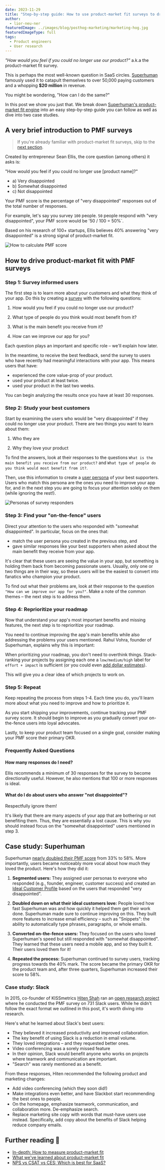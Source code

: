 ```yaml
---
date: 2023-11-29
title: "Step-by-step guide: How to use product-market fit surveys to drive PMF"
author:
  - lior-neu-ner
featuredImage: ../images/blog/posthog-marketing/marketing-hog.jpg
featuredImageType: full
tags:
  - Product engineers
  - User research
---
```


*"How would you feel if you could no longer use our product?"* a.k.a the product-market fit survey.

This is perhaps the most well-known question in SaaS circles. [Superhuman](https://superhuman.com) famously used it to catapult themselves to over 50,000 paying customers and a whopping **$20 million** in revenue. 

You might be wondering, "How can I do the same?"

In this post we show you just that. We break down [Superhuman's product-market fit engine](https://review.firstround.com/how-superhuman-built-an-engine-to-find-product-market-fit) into an easy step-by-step guide you can follow as well as dive into two case studies.

## A very brief introduction to PMF surveys

> If you're already familiar with product-market fit surveys, skip to the [next section](#how-to-drive-product-market-fit-with-pmf-surveys).

Created by entrepreneur Sean Ellis, the core question (among others) it asks is:

"How would you feel if you could no longer use [product name]?"

- a) Very disappointed
- b) Somewhat disappointed
- c) Not disappointed

Your PMF score is the percentage of "very disappointed" responses out of the total number of responses.

For example, let's say you survey `100` people. `50` people respond with "very disappointed", your PMF score would be '50 / 100 = 50%`.

Based on his research of 100+ startups, Ellis believes 40% answering "very disappointed" is a strong signal of product-market fit.

![How to calculate PMF score](../images/blog/pmf-surveys/pmf-score.png)

## How to drive product-market fit with PMF surveys

### Step 1: Survey informed users

The first step is to learn more about your customers and what they think of your app. Do this by creating a [survey](/surveys) with the following questions:

1. How would you feel if you could no longer use our product?
   
2. What type of people do you think would most benefit from it?

3. What is the main benefit you receive from it?

4. How can we improve our app for you?

Each question plays an important and specific role – we'll explain how later. 

In the meantime, to receive the best feedback, send the survey to users who have recently had meaningful interactions with your app. This means users that have:

- experienced the core value-prop of your product.
- used your product at least twice.
- used your product in the last two weeks.

You can begin analyzing the results once you have at least 30 responses. 

### Step 2: Study your best customers

Start by examining the users who would be "very disappointed" if they could no longer use your product. There are two things you want to learn about them:

1. Who they are

2. Why they love your product

To find the answers, look at their responses to the questions `What is the main benefit you receive from our product?` and `What type of people do you think would most benefit from it?`.

Then, use this information to create a [user persona](/product-engineers/how-to-create-user-personas) of your best supporters. Users who match this persona are the ones you need to improve your app for, and in the next step you are going to focus your attention solely on them (while ignoring the rest!).

![Personas of survey responders](../images/blog/pmf-surveys/personas.png)

### Step 3: Find your "on-the-fence" users

Direct your attention to the users who responded with "somewhat disappointed". In particular, focus on the ones that:

- match the user persona you created in the previous step, and
- gave similar responses like your best supporters when asked about the main benefit they receive from your app.

It's clear that these users are seeing the value in your app, but something is holding them back from becoming passionate users. Usually, only one or two things are in their way, so these users will be the easiest to convert into fanatics who champion your product.

To find out what their problems are, look at their response to the question `"How can we improve our app for you?"`. Make a note of the common themes – the next step is to address them.

### Step 4: Reprioritize your roadmap

Now that understand your app's most important benefits and missing features, the next step is to reprioritize your roadmap. 

You need to continue improving the app's main benefits while also addressing the problems your users mentioned. Rahul Vohra, founder of Superhuman, explains why this is important:

<BorderWrapper>
<Quote
    imageSource=""
    size= "md"
    name= "Rahul Vohra"
    title= "Founder & CEO, Superhuman"
    quote={`"If you only double down on what users love, your product-market fit score won't increase. If you only address what holds users back, your competition will likely overtake you."`}
/>
</BorderWrapper>

When prioritizing your roadmap, you don't need to overthink things. Stack-ranking your projects by assigning each one a `low/medium/high` label for `effort + impact` is sufficient (or you could even [add dollar estimates](/product-engineers/fixing-growth-problems#problem-2-prioritization)). 

This will give you a clear idea of which projects to work on.

### Step 5: Repeat

Keep repeating the process from steps 1-4. Each time you do, you'll learn more about what you need to improve and how to prioritize it.

As you start shipping your improvements, continue tracking your PMF survey score. It should begin to improve as you gradually convert your on-the-fence users into loyal advocates. 

Lastly, to keep your product team focused on a single goal, consider making your PMF score their primary OKR.


### Frequently Asked Questions

#### How many responses do I need?

Ellis recommends a minimum of 30 responses for the survey to become directionally useful. However, he also mentions that 100 or more responses is ideal.

#### What do I do about users who answer "not disappointed"?

Respectfully ignore them! 

It's likely that there are many aspects of your app that are bothering or not benefiting them. Thus, they are essentially a lost cause. This is why you should instead focus on the "somewhat disappointed" users mentioned in step 3.

## Case study: Superhuman

Superhuman [nearly doubled their PMF score](https://review.firstround.com/how-superhuman-built-an-engine-to-find-product-market-fit) from 33% to 58%. More importantly, users became noticeably more vocal about how much they loved the product. Here's how they did it:

1. **Segmented users:** They assigned user personas to everyone who responded (e.g., founder, engineer, customer success) and created an [Ideal Customer Profile](/founders/creating-ideal-customer-profile) based on the users that responded "very disappointed". 

2. **Doubled down on what their ideal customers love:** People loved how fast Superhuman was and how quickly it helped them get their work done. Superhuman made sure to continue improving on this. They built more features to increase email efficiency – such as "Snippets": the ability to automatically type phrases, paragraphs, or whole emails. 

3. **Converted on-the-fence users:** They focused on the users who loved Superhuman's speed but still responded with "somewhat disappointed". They learned that these users need a mobile app, and so they built it. Their users loved them for it!

4. **Repeated the process:** Superhuman continued to survey users, tracking progress towards the 40% mark. The score became the primary OKR for the product team and, after three quarters, Superhuman increased their score to 58%.

### Case study: Slack

In 2015, co-founder of KISSmetrics [Hiten Shah](https://twitter.com/hnshah) ran an [open research project](https://hitenism.com/slack-product-market-fit-survey/) where he conducted the PMF survey on 731 Slack users. While he didn't follow the exact format we outlined in this post, it's worth diving into research.

Here's what he learned about Slack's best users:

- They believed it increased productivity and improved collaboration.
- The key benefit of using Slack is a reduction in email volume.
- They loved integrations – and they requested better ones.
- Video conferencing was a sorely missed feature
- In their opinion, Slack would benefit anyone who works on projects where teamwork and communication are important.
- "Search" was rarely mentioned as a benefit.

From these responses, Hiten recommended the following product and marketing changes:

- Add video conferencing (which they soon did!)
- Make integrations even better, and have Slackbot start recommending the best ones to people.
- On the homepage, emphasize teamwork, communication, and collaboration more. De-emphasize search.
- Replace marketing site copy with words that must-have users use instead. Specifically, add copy about the benefits of Slack helping reduce company emails. 

## Further reading 📖

- [In-depth: How to measure product-market fit](/founders/measure-product-market-fit)
- [What we've learned about product-market fit](/newsletter/what-weve-learned-about-product-market-fit)
- [NPS vs CSAT vs CES: Which is best for SaaS?](/product-engineers/nps-vs-csat-vs-ces)